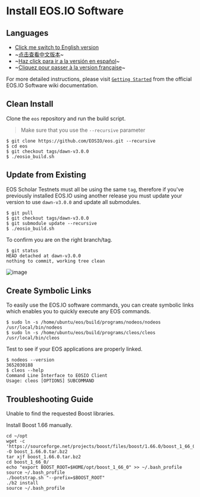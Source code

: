 # Install EOS.IO Software

## Languages

- [Click me switch to English version](README.md)
- ~[点击查看中文版本](README-ZH.md)~
- ~[Haz click para ir a la versión en español](README-ES.md)~
- ~[Cliquez pour passer à la version française](README-FR.md)~

For more detailed instructions, please visit [`Getting Started`](https://github.com/EOSIO/eos/wiki) from the official EOS.IO Software wiki documentation.

## Clean Install

Clone the `eos` repository and run the build script.

> Make sure that you use the `--recursive` parameter

```
$ git clone https://github.com/EOSIO/eos.git --recursive
$ cd eos
$ git checkout tags/dawn-v3.0.0
$ ./eosio_build.sh
```

## Update from Existing

EOS Scholar Testnets must all be using the same `tag`, therefore if you've previously installed EOS.IO using another release you must update your version to use `dawn-v3.0.0` and update all submodules.

```
$ git pull
$ git checkout tags/dawn-v3.0.0
$ git submodule update --recursive
$ ./eosio_build.sh
```

To confirm you are on the right branch/tag.

```
$ git status
HEAD detached at dawn-v3.0.0
nothing to commit, working tree clean
```

![image](https://user-images.githubusercontent.com/550895/38167725-4c594142-3508-11e8-94a8-0cb04d4dfe55.png)

## Create Symbolic Links

To easily use the EOS.IO software commands, you can create symbolic links which enables you to quickly execute any EOS commands.

```
$ sudo ln -s /home/ubuntu/eos/build/programs/nodeos/nodeos /usr/local/bin/nodeos
$ sudo ln -s /home/ubuntu/eos/build/programs/cleos/cleos /usr/local/bin/cleos
```

Test to see if your EOS applications are properly linked.

```
$ nodeos --version
3652030188
$ cleos --help
Command Line Interface to EOSIO Client
Usage: cleos [OPTIONS] SUBCOMMAND
```

## Troubleshooting Guide

Unable to find the requested Boost libraries. 

Install Boost 1.66 manually.

```
cd ~/opt
wget -c 'https://sourceforge.net/projects/boost/files/boost/1.66.0/boost_1_66_0.tar.bz2/download' -O boost_1.66.0.tar.bz2
tar xjf boost_1.66.0.tar.bz2
cd boost_1_66_0/
echo "export BOOST_ROOT=$HOME/opt/boost_1_66_0" >> ~/.bash_profile
source ~/.bash_profile
./bootstrap.sh "--prefix=$BOOST_ROOT"
./b2 install
source ~/.bash_profile
```


